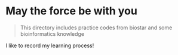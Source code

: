 # May the force be with you

> This directory includes practice codes from biostar and some bioinformatics knowledge

I like to record my learning process!
